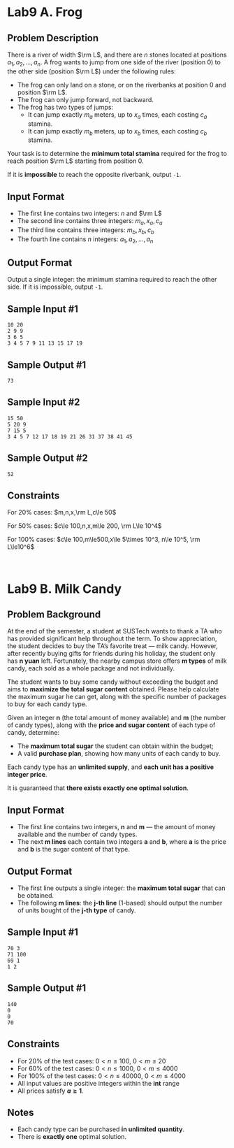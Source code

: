 # Lab9 A. Frog

## Problem Description

There is a river of width $\rm L$, and there are $n$ stones located at positions $a_1, a_2, ..., a_n$. A frog wants to jump from one side of the river (position $0$) to the other side (position $\rm L$) under the following rules:

* The frog can only land on a stone, or on the riverbanks at position $0$ and position $\rm L$.
* The frog can only jump forward, not backward.
* The frog has two types of jumps:
  * It can jump exactly $m_a$ meters, up to $x_a$ times, each costing $c_a$ stamina.
  * It can jump exactly $m_b$ meters, up to $x_b$ times, each costing $c_b$ stamina.

Your task is to determine the **minimum total stamina** required for the frog to reach position $\rm L$ starting from position $0$.

If it is **impossible** to reach the opposite riverbank, output `-1`.

## Input Format

* The first line contains two integers: $n$ and $\rm L$
* The second line contains three integers: $m_a, x_a, c_a$
* The third line contains three integers: $m_b, x_b, c_b$
* The fourth line contains $n$ integers: $a_1, a_2, ..., a_n$

## Output Format

Output a single integer: the minimum stamina required to reach the other side. If it is impossible, output `-1`.

## Sample Input #1

```
10 20
2 9 9
3 6 5
3 4 5 7 9 11 13 15 17 19
```

## Sample Output #1

```
73
```

## Sample Input #2

```
15 50
5 20 9
7 15 5
3 4 5 7 12 17 18 19 21 26 31 37 38 41 45
```

## Sample Output #2

```
52
```

## Constraints

For 20% cases: $m,n,x,\rm L,c\le 50$

For 50% cases: $c\le 100,n,x,m\le 200, \rm L\le 10^4$

For 100% cases: $c\le 100,m\le500,x\le 5\times 10^3, n\le 10^5, \rm L\le10^6$

<br>

# Lab9 B. Milk Candy

## Problem Background

At the end of the semester, a student at SUSTech wants to thank a TA who has provided significant help throughout the term.    To show appreciation, the student decides to buy the TA’s favorite treat — milk candy.    However, after recently buying gifts for friends during his holiday, the student only has **n yuan** left.    Fortunately, the nearby campus store offers **m types** of milk candy, each sold as a whole package and not individually.

The student wants to buy some candy without exceeding the budget and aims to **maximize the total sugar content** obtained.    Please help calculate the maximum sugar he can get, along with the specific number of packages to buy for each candy type.

Given an integer **n** (the total amount of money available) and **m** (the number of candy types), along with the **price and sugar content** of each type of candy, determine:

* The **maximum total sugar** the student can obtain within the budget;
* A valid **purchase plan**, showing how many units of each candy to buy.

Each candy type has an **unlimited supply**, and **each unit has a positive integer price**.

It is guaranteed that **there exists exactly one optimal solution**.

## Input Format

* The first line contains two integers, **n** and **m** — the amount of money available and the number of candy types.
* The next **m lines** each contain two integers **a** and **b**, where **a** is the price and **b** is the sugar content of that type.

## Output Format

* The first line outputs a single integer: the **maximum total sugar** that can be obtained.
* The following **m lines**: the **j-th line** (1-based) should output the number of units bought of the **j-th type** of candy.

## Sample Input #1

```
70 3
71 100
69 1
1 2
```

## Sample Output #1

```
140
0
0
70
```

## Constraints

* For 20% of the test cases: $0 < n \leq 100$, $0 < m \leq 20$
* For 60% of the test cases: $0 < n \leq 1000$, $0 < m \leq 4000$
* For 100% of the test cases: $0 < n \leq 40000$, $0 < m \leq 4000$
* All input values are positive integers within the **int** range
* All prices satisfy **$a \geq 1$**.

## Notes

* Each candy type can be purchased **in unlimited quantity**.
* There is **exactly one** optimal solution.
